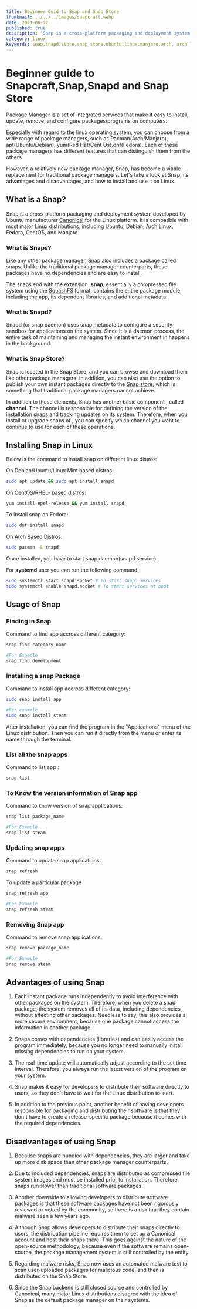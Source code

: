 ```yaml
---
title: Beginner Guid to Snap and Snap Store
thumbnail: ../../../images/snapcraft.webp
date: 2021-06-22
published: true
description: "Snap is a cross-platform packaging and deployment system developed by  Canonical for the Linux. It is compatible with most major Linux distributions, including Ubuntu,Linux mint, Debian, Arch Linux,Fedora, CentOS, and Manjaro."
category: linux
keywords: snap,snapd,store,snap store,ubuntu,linux,manjaro,arch, arch linux,download,install,package,manager,aur,deb,snapd,snapcraft,snaps,installing,linux mint,distros,command,dependencie,remove,uninstall,app,apps,application
---
```


# Beginner guide to Snapcraft,Snap,Snapd and Snap Store

Package Manager is a set of integrated
services that make it easy to install, update, remove, and configure
packages/programs on computers.

Especially with regard to the linux operating system, you can choose
from a wide range of package managers, such as Pacman(Arch/Manjaro), apt(Ubuntu/Debian), yum(Red Hat/Cent Os),dnf(Fedora). Each of these package managers has different
features that can distinguish them from the others.

However, a relatively new package manager, Snap, has become a
viable replacement for traditional package managers. Let's take a look at Snap, its
advantages and disadvantages, and how to install and use it on Linux.

## What is a Snap?

Snap is a cross-platform packaging and deployment system developed by Ubuntu
manufacturer [Canonical](https://canonical.com/) for the Linux platform. It is compatible with most major Linux
distributions, including Ubuntu, Debian, Arch Linux,
Fedora, CentOS, and Manjaro.

### What is Snaps?

Like any other package manager, Snap also includes a package called
snaps. Unlike the traditional package manager counterparts, these packages have no dependencies and are easy to install.

The snaps end with the extension **.snap**, essentially a compressed
file system using the [SquashFS](https://www.kernel.org/doc/html/latest/filesystems/squashfs.html) format, contains the entire
package module, including the app, its dependent libraries, and additional
metadata.

### What is Snapd?

Snapd (or snap daemon) uses snap metadata to configure a
security sandbox for applications on the system. Since it is a daemon process, the entire task of maintaining and managing the instant environment in
happens in the background.

### What is Snap Store?

Snap is located in the Snap Store, and you can browse and download them like other
package managers. In addition, you can also use the
option to publish your own instant packages directly to the [Snap store](https://snapcraft.io/store), which is
something that traditional package managers cannot achieve.

In addition to these elements, Snap has another basic component
, called **channel**. The channel is responsible for defining the version
of the installation snaps and tracking updates on its system. Therefore, when you install or upgrade snaps of
, you can specify which
channel you want to continue to use for each of these operations.

## Installing Snap in Linux

Below is the command to install snap on different linux distros:

On Debian/Ubuntu/Linux Mint based distros:

```bash
sudo apt update && sudo apt install snapd
```

On CentOS/RHEL- based distros:

```bash
yum install epel-release && yum install snapd
```

To install snap on Fedora:

```bash
sudo dnf install snapd
```

On Arch Based Distros:

```bash
sudo pacman -S snapd
```

Once installed, you have to start snap daemon(snapd service).

For **systemd** user you can run the following command:

```bash
sudo systemctl start snapd.socket # To start snapd services
sudo systemctl enable snapd.socket # To start services at boot
```

## Usage of Snap

### Finding in Snap

Command to find app accross different category:

```bash
snap find category_name

#For Example
snap find development

```

### Installing a snap Package

Command to install app accross different category:

```bash
sudo snap install app

#For example
sudo snap install steam
```

After installation, you can find the program in the "Applications" menu of the Linux distribution. Then you can run it directly from the menu or enter its name through the terminal.

### List all the snap apps

Command to list app :

```bash
snap list
```

### To Know the version information of Snap app

Command to know version of snap applications:

```bash
snap list package_name

#For Example
snap list steam
```

### Updating snap apps

Command to update snap applications:

```bash
snap refresh
```

To update a particular package

```bash
snap refresh app

#For Example
snap refresh steam
```

### Removing Snap app

Command to remove snap applications

```bash
snap remove package_name

#For Example
snap remove steam
```

## Advantages of using Snap

1. Each instant package runs independently to avoid interference with other packages on the system. Therefore, when you delete a snap package, the system removes all of its data, including dependencies, without affecting other packages. Needless to say, this also provides a more secure environment, because one package cannot access the information in another package.

2. Snaps comes with dependencies (libraries) and can easily access the program immediately, because you no longer need to manually install missing dependencies to run on your system.
3. The real-time update will automatically adjust according to the set time interval. Therefore, you always run the latest version of the program on your system.

4. Snap makes it easy for developers to distribute their software directly to users, so they don't have to wait for the Linux distribution to start.

5. In addition to the previous point, another benefit of having developers responsible for packaging and distributing their software is that they don't have to create a release-specific package because it comes with the required dependencies.

## Disadvantages of using Snap

1. Because snaps are bundled with dependencies, they are larger and take up more disk space than other package manager counterparts.

2. Due to included dependencies, snaps are distributed as compressed file system images and must be installed prior to installation. Therefore, snaps run slower than traditional software packages.

3. Another downside to allowing developers to distribute software packages is that these software packages have not been rigorously reviewed or vetted by the community, so there is a risk that they contain malware seen a few years ago.

4. Although Snap allows developers to distribute their snaps directly to users, the distribution pipeline requires them to set up a Canonical account and host their snaps there. This goes against the nature of the open-source methodology, because even if the software remains open-source, the package management system is still controlled by the entity.

5. Regarding malware risks, Snap now uses an automated malware test to scan user-uploaded packages for malicious code, and then is distributed on the Snap Store.

6. Since the Snap backend is still closed source and controlled by Canonical, many major Linux distributions disagree with the idea of Snap as the default package manager on their systems.
